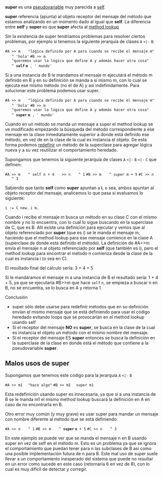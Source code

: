 **super** es una [pseudovariable](pseudovariable.md) muy parecida a [self](self.md).

**super** referencia (apunta) al objeto receptor del mensaje del método que estamos analizando en un momento dado al igual que **self**. La diferencia entre **self** y **super** es que **super** afecta al [ method lookup](paradigma-de-objetos---method-lookup.md)

Sin la existencia de super tendríamos problemas para resolver ciertos problemas, por ejemplo si tenemos la siguiente jerarquía de clases `A` `<|-` `B`:

`#A >> m`
`   "lógica definida por A para cuando se recibe el mensaje m"`
`   ^ 'hola'`
`#B >> m`
`   "queremos usar la lógica que define A y además hacer otra cosa"`
`   ^ `**`self` `m`**` , ' mundo'`

Si a una instancia de B le mandamos el mensaje m ejecutará el método m definido en B y en su definición se manda a sí mismo m, con lo cual se ejecuta ese mismo método (no el de A) y así indefinidamente. Para solucionar este problema podemos usar super.

`#A >> m`
`   "lógica definida por A para cuando se recibe el mensaje m"`
`   ^ 'hola'`
`#B >> m`
`   "queremos usar la lógica que define A y además hacer otra cosa"`
`   ^ `**`super` `m`**` , ' mundo'`

Cuando en un método se manda un mensaje a super el method lookup se ve modificado empezando la búsqueda del método correspondiente a ese mensaje en la clase inmediatamente superior a donde está definido ese método, en vez de en la clase de la cual es instancia el objeto. De esta forma podemos [redefinir](redefinicion.md) un método de la superclase para agregar lógica nueva y a su vez reutilizar el comportamiento heredado.

Supongamos que tenemos la siguiente jerarquía de clases `A` `<|-` `B` `<|-` `C` que definen:

`#A >> m`
`   ^ self n + 4`
`   >> n`
`   ^ 1`
`#B >> m`
`   ^ super m + 5`
`#C >> n`
`   ^ 3`

Sabiendo que tanto **self** como **super** apuntan a **i**, o sea, ambos apuntan al objeto receptor del mensaje, analicemos lo que pasa si evaluamos lo siguiente:

`i := C new.`
`i m.`

Cuando i recibe el mensaje m busca un método en su clase C con el mismo nombre y no lo encuentra, con lo cual lo sigue buscando en la superclase de C, que es B. Allí existe una definición para ejecutar y vemos que al objeto referenciado por **super** (que es i) se le manda el mensaje m, haciendo que el method lookup para ese mensaje comience en la clase A (superclase de donde está definido el método). La definición de \#A&gt;&gt;m envía el mensaje n al objeto referenciado por **self** (que también es i), pero el method lookup para encontrar el método n comienza desde la clase de la cual es instancia i (o sea en C).

El resultado final del cálculo sería: 3 + 4 + 5

Si le mandáramos el mensaje m a una instancia de B el resultado sería: 1 + 4 + 5, ya que se ejecutaría \#B&gt;&gt;m que hace `self` `n`, se empieza a buscar n en B, no se encuentra, se lo busca en A y retorna 1.

Conclusión

-   super sólo debe usarse para redefinir métodos que en su definición envían el mismo mensaje que se está definiendo para usar el código heredado evitando loops que se provocarían en el method lookup usando self
-   Si el receptor del mensaje **NO** es **super**, se busca en la clase de la cual es instancia el objeto un método con el mismo nombre del mensaje.
-   Si el receptor del mensaje ES **super** entonces se busca la definición en la superclase de la clase en donde está el método que contiene a la pseudovariable **super**.

Malos usos de super
-------------------

Supongamos que tenemos este código para la jerarquía `A` `<|-` `B`

`#A >> m1`
`  "hace algo"`
`#B >> m1`
`  super m1`

Esta redefinición usando super es innecesaria, ya que si a una instancia de B se le manda m1 el mismo method lookup buscará la definición en A en caso de no encontrarla en B.

Otro error muy común (y muy grave) es usar super para mandar un mensaje con nombre diferente al método que se está definiendo:

`#A >> n`
`   ^ 1`
`#B >> m`
`   ^ `**`super` `n`**` + 5`
`#C >> n`
`   ^ 3`

En este ejemplo se puede ver que se manda el mensaje n en B usando super en vez de self en el método m. Esto es un problema ya que se ignora el comportamiento que puedan tener para n las subclases de B así como una posible implementación futura de n para B. Este mal uso de super suele llevar a un comportamiento inesperado del sistema que puede no resultar en un error como sucede en este caso (retornaría 6 en vez de 8), con lo cual es muy difícil de detectar y corregir.
